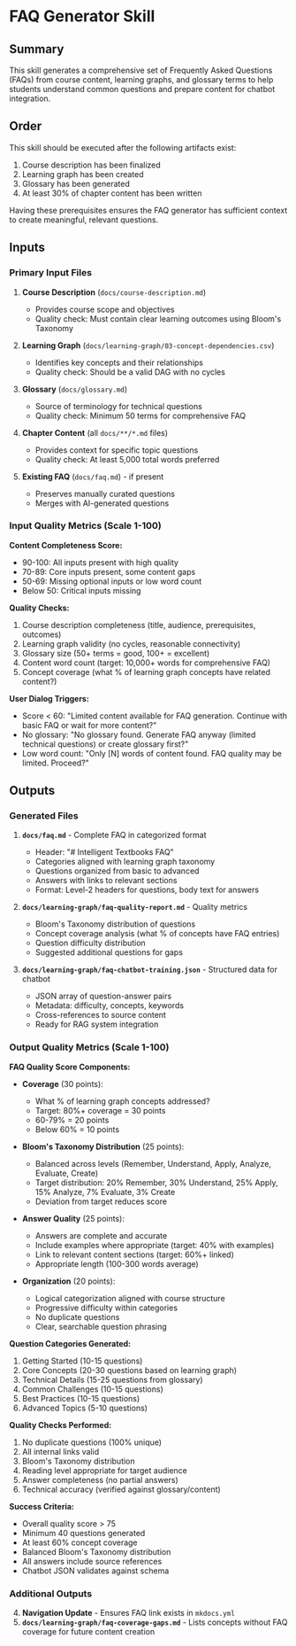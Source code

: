 # FAQ Generator Skill

## Summary

This skill generates a comprehensive set of Frequently Asked Questions (FAQs) from course content, learning graphs, and glossary terms to help students understand common questions and prepare content for chatbot integration.

## Order

This skill should be executed after the following artifacts exist:
1. Course description has been finalized
2. Learning graph has been created
3. Glossary has been generated
4. At least 30% of chapter content has been written

Having these prerequisites ensures the FAQ generator has sufficient context to create meaningful, relevant questions.

## Inputs

### Primary Input Files

1. **Course Description** (`docs/course-description.md`)
   - Provides course scope and objectives
   - Quality check: Must contain clear learning outcomes using Bloom's Taxonomy

2. **Learning Graph** (`docs/learning-graph/03-concept-dependencies.csv`)
   - Identifies key concepts and their relationships
   - Quality check: Should be a valid DAG with no cycles

3. **Glossary** (`docs/glossary.md`)
   - Source of terminology for technical questions
   - Quality check: Minimum 50 terms for comprehensive FAQ

4. **Chapter Content** (all `docs/**/*.md` files)
   - Provides context for specific topic questions
   - Quality check: At least 5,000 total words preferred

5. **Existing FAQ** (`docs/faq.md`) - if present
   - Preserves manually curated questions
   - Merges with AI-generated questions

### Input Quality Metrics (Scale 1-100)

**Content Completeness Score:**
- 90-100: All inputs present with high quality
- 70-89: Core inputs present, some content gaps
- 50-69: Missing optional inputs or low word count
- Below 50: Critical inputs missing

**Quality Checks:**
1. Course description completeness (title, audience, prerequisites, outcomes)
2. Learning graph validity (no cycles, reasonable connectivity)
3. Glossary size (50+ terms = good, 100+ = excellent)
4. Content word count (target: 10,000+ words for comprehensive FAQ)
5. Concept coverage (what % of learning graph concepts have related content?)

**User Dialog Triggers:**
- Score < 60: "Limited content available for FAQ generation. Continue with basic FAQ or wait for more content?"
- No glossary: "No glossary found. Generate FAQ anyway (limited technical questions) or create glossary first?"
- Low word count: "Only [N] words of content found. FAQ quality may be limited. Proceed?"

## Outputs

### Generated Files

1. **`docs/faq.md`** - Complete FAQ in categorized format
   - Header: "# Intelligent Textbooks FAQ"
   - Categories aligned with learning graph taxonomy
   - Questions organized from basic to advanced
   - Answers with links to relevant sections
   - Format: Level-2 headers for questions, body text for answers

2. **`docs/learning-graph/faq-quality-report.md`** - Quality metrics
   - Bloom's Taxonomy distribution of questions
   - Concept coverage analysis (what % of concepts have FAQ entries)
   - Question difficulty distribution
   - Suggested additional questions for gaps

3. **`docs/learning-graph/faq-chatbot-training.json`** - Structured data for chatbot
   - JSON array of question-answer pairs
   - Metadata: difficulty, concepts, keywords
   - Cross-references to source content
   - Ready for RAG system integration

### Output Quality Metrics (Scale 1-100)

**FAQ Quality Score Components:**

- **Coverage** (30 points):
  - What % of learning graph concepts addressed?
  - Target: 80%+ coverage = 30 points
  - 60-79% = 20 points
  - Below 60% = 10 points

- **Bloom's Taxonomy Distribution** (25 points):
  - Balanced across levels (Remember, Understand, Apply, Analyze, Evaluate, Create)
  - Target distribution: 20% Remember, 30% Understand, 25% Apply, 15% Analyze, 7% Evaluate, 3% Create
  - Deviation from target reduces score

- **Answer Quality** (25 points):
  - Answers are complete and accurate
  - Include examples where appropriate (target: 40% with examples)
  - Link to relevant content sections (target: 60%+ linked)
  - Appropriate length (100-300 words average)

- **Organization** (20 points):
  - Logical categorization aligned with course structure
  - Progressive difficulty within categories
  - No duplicate questions
  - Clear, searchable question phrasing

**Question Categories Generated:**
1. Getting Started (10-15 questions)
2. Core Concepts (20-30 questions based on learning graph)
3. Technical Details (15-25 questions from glossary)
4. Common Challenges (10-15 questions)
5. Best Practices (10-15 questions)
6. Advanced Topics (5-10 questions)

**Quality Checks Performed:**
1. No duplicate questions (100% unique)
2. All internal links valid
3. Bloom's Taxonomy distribution
4. Reading level appropriate for target audience
5. Answer completeness (no partial answers)
6. Technical accuracy (verified against glossary/content)

**Success Criteria:**
- Overall quality score > 75
- Minimum 40 questions generated
- At least 60% concept coverage
- Balanced Bloom's Taxonomy distribution
- All answers include source references
- Chatbot JSON validates against schema

### Additional Outputs

4. **Navigation Update** - Ensures FAQ link exists in `mkdocs.yml`
5. **`docs/learning-graph/faq-coverage-gaps.md`** - Lists concepts without FAQ coverage for future content creation
